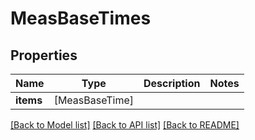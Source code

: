 # MeasBaseTimes

## Properties
Name | Type | Description | Notes
------------ | ------------- | ------------- | -------------
**items** | [MeasBaseTime] |  | 

[[Back to Model list]](../README.md#documentation-for-models) [[Back to API list]](../README.md#documentation-for-api-endpoints) [[Back to README]](../README.md)


